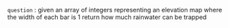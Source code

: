 `question` : given an array of integers representing an elevation map where the width of each bar is 1
return how much rainwater can be trapped